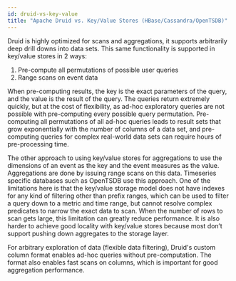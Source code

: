 ```yaml
---
id: druid-vs-key-value
title: "Apache Druid vs. Key/Value Stores (HBase/Cassandra/OpenTSDB)"
---
```


<!--
  ~ Licensed to the Apache Software Foundation (ASF) under one
  ~ or more contributor license agreements.  See the NOTICE file
  ~ distributed with this work for additional information
  ~ regarding copyright ownership.  The ASF licenses this file
  ~ to you under the Apache License, Version 2.0 (the
  ~ "License"); you may not use this file except in compliance
  ~ with the License.  You may obtain a copy of the License at
  ~
  ~   http://www.apache.org/licenses/LICENSE-2.0
  ~
  ~ Unless required by applicable law or agreed to in writing,
  ~ software distributed under the License is distributed on an
  ~ "AS IS" BASIS, WITHOUT WARRANTIES OR CONDITIONS OF ANY
  ~ KIND, either express or implied.  See the License for the
  ~ specific language governing permissions and limitations
  ~ under the License.
  -->


Druid is highly optimized for scans and aggregations, it supports arbitrarily deep drill downs into data sets. This same functionality
is supported in key/value stores in 2 ways:

1. Pre-compute all permutations of possible user queries
2. Range scans on event data

When pre-computing results, the key is the exact parameters of the query, and the value is the result of the query.
The queries return extremely quickly, but at the cost of flexibility, as ad-hoc exploratory queries are not possible with
pre-computing every possible query permutation. Pre-computing all permutations of all ad-hoc queries leads to result sets
that grow exponentially with the number of columns of a data set, and pre-computing queries for complex real-world data sets
can require hours of pre-processing time.

The other approach to using key/value stores for aggregations to use the dimensions of an event as the key and the event measures as the value.
Aggregations are done by issuing range scans on this data. Timeseries specific databases such as OpenTSDB use this approach.
One of the limitations here is that the key/value storage model does not have indexes for any kind of filtering other than prefix ranges,
which can be used to filter a query down to a metric and time range, but cannot resolve complex predicates to narrow the exact data to scan.
When the number of rows to scan gets large, this limitation can greatly reduce performance. It is also harder to achieve good
locality with key/value stores because most don’t support pushing down aggregates to the storage layer.

For arbitrary exploration of data (flexible data filtering), Druid's custom column format enables ad-hoc queries without pre-computation. The format
also enables fast scans on columns, which is important for good aggregation performance.

